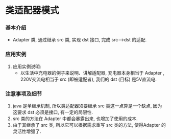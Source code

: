# 类适配器模式



### 基本介绍

* Adapter 类, 通过继承 src 类, 实现 dst 接口, 完成 src-->dst 的适配.



### 应用实例

1. 应用实例说明:
   * 以生活中充电器的例子来说明、讲解适配器, 充电器本身相当于 Adapter , 220V交流电相当于 src (即被适配者), 我们的 dst (目标) 是5V直流电.




### 注意事项及细节

1. java 是单继承机制, 所以类适配器须要继承 src 类这一点算是一个缺点, 因为这要求 dst 必须是接口, 有一定的局限性.
2. src 类的方法在 Adapter 中都会暴露出来, 也增加了使用的成本.
3. 由于其继承了 src 类, 所以它可以根据需求重写 src 类的方法, 使得Adapter 的灵活性增强了.